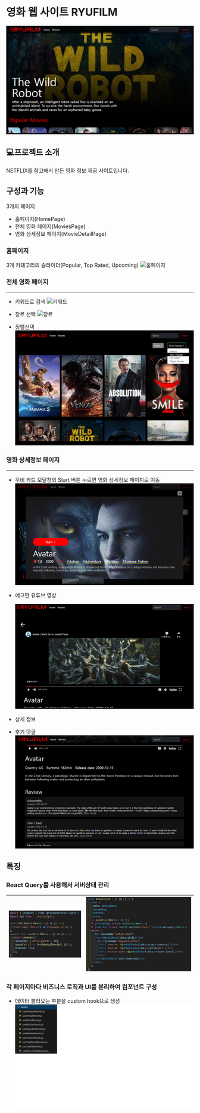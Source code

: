 # 영화 웹 사이트 RYUFILM

![대표이미지](./images/ryuflix_representative.png)

## 💻프로젝트 소개

NETFLIX를 참고해서 만든 영화 정보 제공 사이트입니다.

## 구성과 기능

3개의 페이지

- 홈페이지(HomePage)
- 전체 영화 페이지(MoviesPage)
- 영화 상세정보 페이지(MovieDetailPage)

### 홈페이지

3개 카테고리의 슬라이더(Popular, Top Rated, Upcoming)
![홈페이지](./images/homepage.gif)

### 전체 영화 페이지

---

- 키워드로 검색
  ![키워드](./images/pc_moviespage1.gif)

- 장르 선택
  ![장르](./images/pc_moviespage_search.gif)

- 정렬선택
  ![정렬](./images/MoviesPage_sortby.png)

### 영화 상세정보 페이지

---

- 무비 카드 모달창의 Start 버튼 누르면 영화 상세정보 페이지로 이동
  ![모달창](./images/MoviesPage_modal.png)
- 예고편 유튜브 영상

  ![예고편](./images/MoviesDetailPage1.png)

- 상세 정보
- 후기 댓글
  ![후기](./images/MoviesDetailPage2.png)

## 특징

### **React** Query를 사용해서 서버상태 관리

<!-- <p>
  <img src="./images/react_query.png" width="200">
  <img src="./images/react_query2.png" width="200">
</p> -->
<!-- <div style="text-align: center;">
  <img src="./images/react_query.png" alt="이미지1 설명" style="margin-bottom: 5px;" />
  <img src="./images/react_query2.png" alt="이미지2 설명" style="margin-top: 5px;" />
</div> -->

| ![react query](./images/react_query.png) | ![react query](./images/react_query2.png) |
| ---------------------------------------- | ----------------------------------------- |

### 각 페이지마다 비즈니스 로직과 UI를 분리하여 컴포넌트 구성

- 데이터 불러오는 부분을 custom hook으로 생성
  ![hooks](./images/hooks.png)
